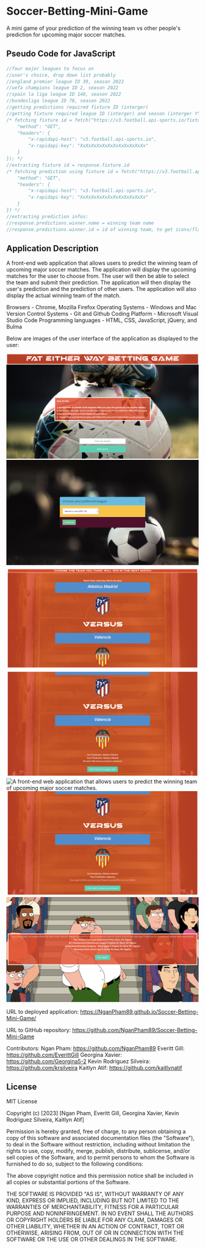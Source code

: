 # Soccer-Betting-Mini-Game

A mini game of your prediction of the winning team vs other people's prediction for upcoming major soccer matches.

## Pseudo Code for JavaScript

```javascript
//four major leagues to focus on
//user's choice, drop down list probably
//england premier league ID 39, season 2022
//uefa champions league ID 2, season 2022
//spain la liga league ID 140, season 2022
//bundesliga league ID 78, season 2022
//getting predictions required fixture ID (interger)
//getting fixture required league ID (interger) and season (interger YYYY)
/* fetching fixture id = fetch("https://v3.football.api-sports.io/fixtures?live=all&status=NS&league={LEAGUE-ID}&season={YYYY}", {
    "method": "GET",
    "headers": {
        "x-rapidapi-host": "v3.football.api-sports.io",
        "x-rapidapi-key": "XxXxXxXxXxXxXxXxXxXxXxXx"
    }
}); */
//extracting fixture id = response.fixture.id
/* fetching prediction using fixture id = fetch("https://v3.football.api-sports.io/predictions?fixture=198772", {
    "method": "GET",
    "headers": {
        "x-rapidapi-host": "v3.football.api-sports.io",
        "x-rapidapi-key": "XxXxXxXxXxXxXxXxXxXxXxXx"
    }
}) */
//extracting prediction infos:
//response.predictions.winner.name = winning team name
//response.predictions.winner.id = id of winning team, to get icons/flags
```

## Application Description

A front-end web application that allows users to predict the winning team of upcoming major soccer matches. The application will display the upcoming matches for the user to choose from. The user will then be able to select the team and submit their prediction. The application will then display the user's prediction and the prediction of other users. The application will also display the actual winning team of the match.

Browsers - Chrome, Mozilla Firefox
Operating Systems - Windows and Mac
Version Control Systems - Git and Github
Coding Platform - Microsoft Visual Studio Code
Programming languages - HTML, CSS, JavaScript, jQuery, and Bulma

Below are images of the user interface of the application as displayed to the user:

![A front-end web application that allows users to predict the winning team of upcoming major soccer matches.](./assets/images/screenshot-1.png)
![A front-end web application that allows users to predict the winning team of upcoming major soccer matches.](./assets/images/screenshot-2.png)
![A front-end web application that allows users to predict the winning team of upcoming major soccer matches.](./assets/images/screenshot-3.png)
![A front-end web application that allows users to predict the winning team of upcoming major soccer matches.](./assets/images/screenshot-4.png)
![A front-end web application that allows users to predict the winning team of upcoming major soccer matches.](./assets/images/screenshot-5.png)
![A front-end web application that allows users to predict the winning team of upcoming major soccer matches.](./assets/images/screenshot-6.png)
![A front-end web application that allows users to predict the winning team of upcoming major soccer matches.](./assets/images/screenshot-7.png)

URL to deployed application:
https://NganPham89.github.io/Soccer-Betting-Mini-Game/

URL to GitHub repository:
https://github.com/NganPham89/Soccer-Betting-Mini-Game

Contributors:
Ngan Pham: https://github.com/NganPham89
Everitt Gill: https://github.com/EverittGill
Georgina Xavier: https://github.com/Georgina5-2
Kevin Rodriguez Silveira: https://github.com/krsilveira
Kaitlyn Atif: https://github.com/kaitlynatif

## License

MIT License

Copyright (c) [2023] [Ngan Pham, Everitt Gill, Georgina Xavier, Kevin Rodriguez Silveira, Kaitlyn Atif]

Permission is hereby granted, free of charge, to any person obtaining a copy of this software and associated documentation files (the "Software"), to deal in the Software without restriction, including without limitation the rights to use, copy, modify, merge, publish, distribute, sublicense, and/or sell copies of the Software, and to permit persons to whom the Software is furnished to do so, subject to the following conditions:

The above copyright notice and this permission notice shall be included in all copies or substantial portions of the Software.

THE SOFTWARE IS PROVIDED "AS IS", WITHOUT WARRANTY OF ANY KIND, EXPRESS OR IMPLIED, INCLUDING BUT NOT LIMITED TO THE WARRANTIES OF MERCHANTABILITY, FITNESS FOR A PARTICULAR PURPOSE AND NONINFRINGEMENT. IN NO EVENT SHALL THE AUTHORS OR COPYRIGHT HOLDERS BE LIABLE FOR ANY CLAIM, DAMAGES OR OTHER LIABILITY, WHETHER IN AN ACTION OF CONTRACT, TORT OR OTHERWISE, ARISING FROM, OUT OF OR IN CONNECTION WITH THE SOFTWARE OR THE USE OR OTHER DEALINGS IN THE SOFTWARE.